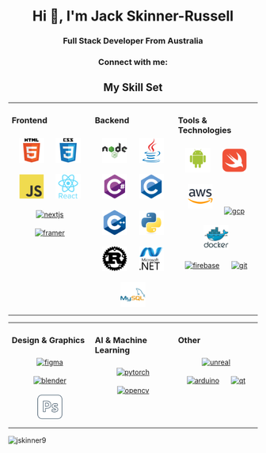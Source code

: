 <h1 align="center">Hi 👋, I'm Jack Skinner-Russell</h1>
<h3 align="center">Full Stack Developer From Australia</h3>

<h3 align="center">Connect with me:</h3>
<p align="center">
</p>

<h2 align="center">My Skill Set</h2>
<table><tr><td valign="top" width="33%">

### Frontend  
<div align="center">  
<a href="https://www.w3.org/html/" target="_blank"><img style="margin: 10px" src="https://raw.githubusercontent.com/devicons/devicon/master/icons/html5/html5-original-wordmark.svg" alt="html5" height="50" /></a>  
<a href="https://www.w3schools.com/css/" target="_blank"><img style="margin: 10px" src="https://raw.githubusercontent.com/devicons/devicon/master/icons/css3/css3-original-wordmark.svg" alt="css3" height="50" /></a>  
<a href="https://developer.mozilla.org/en-US/docs/Web/JavaScript" target="_blank"><img style="margin: 10px" src="https://raw.githubusercontent.com/devicons/devicon/master/icons/javascript/javascript-original.svg" alt="javascript" height="50" /></a>  
<a href="https://reactjs.org/" target="_blank"><img style="margin: 10px" src="https://raw.githubusercontent.com/devicons/devicon/master/icons/react/react-original-wordmark.svg" alt="react" height="50" /></a>  
<a href="https://nextjs.org/" target="_blank"><img style="margin: 10px" src="https://cdn.worldvectorlogo.com/logos/nextjs-2.svg" alt="nextjs" height="50" /></a>  
<a href="https://www.framer.com/" target="_blank"><img style="margin: 10px" src="https://www.vectorlogo.zone/logos/framer/framer-icon.svg" alt="framer" height="50" /></a>  
</div>

</td><td valign="top" width="33%">

### Backend  
<div align="center">  
<a href="https://nodejs.org" target="_blank"><img style="margin: 10px" src="https://raw.githubusercontent.com/devicons/devicon/master/icons/nodejs/nodejs-original-wordmark.svg" alt="nodejs" height="50" /></a>  
<a href="https://www.java.com" target="_blank"><img style="margin: 10px" src="https://raw.githubusercontent.com/devicons/devicon/master/icons/java/java-original.svg" alt="java" height="50" /></a>  
<a href="https://www.w3schools.com/cs/" target="_blank"><img style="margin: 10px" src="https://raw.githubusercontent.com/devicons/devicon/master/icons/csharp/csharp-original.svg" alt="csharp" height="50" /></a>  
<a href="https://www.cprogramming.com/" target="_blank"><img style="margin: 10px" src="https://raw.githubusercontent.com/devicons/devicon/master/icons/c/c-original.svg" alt="c" height="50" /></a>  
<a href="https://www.w3schools.com/cpp/" target="_blank"><img style="margin: 10px" src="https://raw.githubusercontent.com/devicons/devicon/master/icons/cplusplus/cplusplus-original.svg" alt="cplusplus" height="50" /></a>  
<a href="https://www.python.org" target="_blank"><img style="margin: 10px" src="https://raw.githubusercontent.com/devicons/devicon/master/icons/python/python-original.svg" alt="python" height="50" /></a>  
<a href="https://www.rust-lang.org" target="_blank"><img style="margin: 10px" src="https://raw.githubusercontent.com/devicons/devicon/master/icons/rust/rust-plain.svg" alt="rust" height="50" /></a>  
<a href="https://dotnet.microsoft.com/" target="_blank"><img style="margin: 10px" src="https://raw.githubusercontent.com/devicons/devicon/master/icons/dot-net/dot-net-original-wordmark.svg" alt="dotnet" height="50" /></a>  
<a href="https://www.mysql.com/" target="_blank"><img style="margin: 10px" src="https://raw.githubusercontent.com/devicons/devicon/master/icons/mysql/mysql-original-wordmark.svg" alt="mysql" height="50" /></a>  
</div>

</td><td valign="top" width="33%">

### Tools & Technologies  
<div align="center">  
<a href="https://developer.android.com" target="_blank"><img style="margin: 10px" src="https://raw.githubusercontent.com/devicons/devicon/master/icons/android/android-original-wordmark.svg" alt="android" height="50" /></a>  
<a href="https://developer.apple.com/swift/" target="_blank"><img style="margin: 10px" src="https://raw.githubusercontent.com/devicons/devicon/master/icons/swift/swift-original.svg" alt="swift" height="50" /></a>  
<a href="https://aws.amazon.com" target="_blank"><img style="margin: 10px" src="https://raw.githubusercontent.com/devicons/devicon/master/icons/amazonwebservices/amazonwebservices-original-wordmark.svg" alt="aws" height="50" /></a>  
<a href="https://cloud.google.com" target="_blank"><img style="margin: 10px" src="https://www.vectorlogo.zone/logos/google_cloud/google_cloud-icon.svg" alt="gcp" height="50" /></a>  
<a href="https://www.docker.com/" target="_blank"><img style="margin: 10px" src="https://raw.githubusercontent.com/devicons/devicon/master/icons/docker/docker-original-wordmark.svg" alt="docker" height="50" /></a>  
<a href="https://firebase.google.com/" target="_blank"><img style="margin: 10px" src="https://www.vectorlogo.zone/logos/firebase/firebase-icon.svg" alt="firebase" height="50" /></a>  
<a href="https://git-scm.com/" target="_blank"><img style="margin: 10px" src="https://www.vectorlogo.zone/logos/git-scm/git-scm-icon.svg" alt="git" height="50" /></a>  
</div>

</td></tr></table>

<table><tr><td valign="top" width="33%">

### Design & Graphics  
<div align="center">  
<a href="https://www.figma.com/" target="_blank"><img style="margin: 10px" src="https://www.vectorlogo.zone/logos/figma/figma-icon.svg" alt="figma" height="50" /></a>  
<a href="https://www.blender.org/" target="_blank"><img style="margin: 10px" src="https://download.blender.org/branding/community/blender_community_badge_white.svg" alt="blender" height="50" /></a>  
<a href="https://www.photoshop.com/en" target="_blank"><img style="margin: 10px" src="https://raw.githubusercontent.com/devicons/devicon/master/icons/photoshop/photoshop-line.svg" alt="photoshop" height="50" /></a>  
</div>

</td><td valign="top" width="33%">

### AI & Machine Learning  
<div align="center">  
<a href="https://pytorch.org/" target="_blank"><img style="margin: 10px" src="https://www.vectorlogo.zone/logos/pytorch/pytorch-icon.svg" alt="pytorch" height="50" /></a>  
<a href="https://opencv.org/" target="_blank"><img style="margin: 10px" src="https://www.vectorlogo.zone/logos/opencv/opencv-icon.svg" alt="opencv" height="50" /></a>  
</div>

</td><td valign="top" width="33%">

### Other  
<div align="center">  
<a href="https://unrealengine.com/" target="_blank"><img style="margin: 10px" src="https://raw.githubusercontent.com/kenangundogan/fontisto/036b7eca71aab1bef8e6a0518f7329f13ed62f6b/icons/svg/brand/unreal-engine.svg" alt="unreal" height="50" /></a>  
<a href="https://www.arduino.cc/" target="_blank"><img style="margin: 10px" src="https://cdn.worldvectorlogo.com/logos/arduino-1.svg" alt="arduino" height="50" /></a>  
<a href="https://www.qt.io/" target="_blank"><img style="margin: 10px" src="https://upload.wikimedia.org/wikipedia/commons/0/0b/Qt_logo_2016.svg" alt="qt" height="50" /></a>  
</div>

</td></tr></table>

<p><img align="center" src="https://github-readme-stats.vercel.app/api/top-langs?username=jskinner9&show_icons=true&locale=en&layout=compact" alt="jskinner9" /></p>

